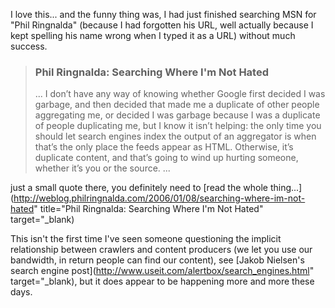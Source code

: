 I love this... and the funny thing was, I had just finished searching MSN for "Phil Ringnalda" (because I had forgotten his URL, well actually because I kept spelling his name wrong when I typed it as a URL) without much success.

> ### Phil Ringnalda: Searching Where I'm Not Hated
>
> ... I don&rsquo;t have any way of knowing whether Google first decided I was garbage, and then decided that made me a duplicate of other people aggregating me, or decided I was garbage because I was a duplicate of people duplicating me, but I know it isn&rsquo;t helping: the only time you should let search engines index the output of an aggregator is when that&rsquo;s the only place the feeds appear as HTML. Otherwise, it&rsquo;s duplicate content, and that&rsquo;s going to wind up hurting someone, whether it&rsquo;s you or the source. ...

just a small quote there, you definitely need to [read the whole thing...](http://weblog.philringnalda.com/2006/01/08/searching-where-im-not-hated" title="Phil Ringnalda: Searching Where I'm Not Hated" target="_blank)

This isn't the first time I've seen someone questioning the implicit relationship between crawlers and content producers (we let you use our bandwidth, in return people can find our content), see [Jakob Nielsen's search engine post](http://www.useit.com/alertbox/search_engines.html" target="_blank), but it does appear to be happening more and more these days.